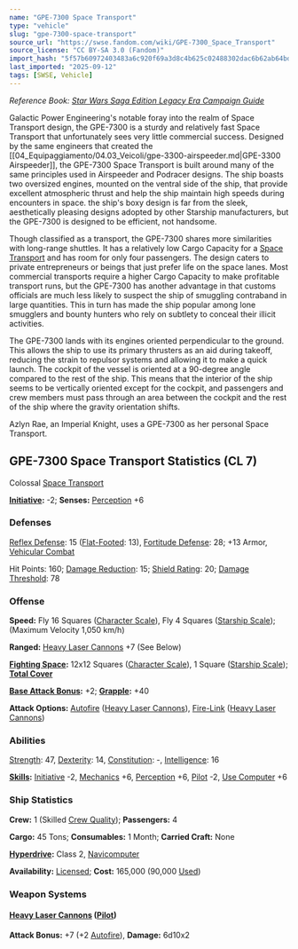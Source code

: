 ```yaml
---
name: "GPE-7300 Space Transport"
type: "vehicle"
slug: "gpe-7300-space-transport"
source_url: "https://swse.fandom.com/wiki/GPE-7300_Space_Transport"
source_license: "CC BY-SA 3.0 (Fandom)"
import_hash: "5f57b60972403483a6c920f69a3d8c4b625c02488302dac6b62ab64bd5a30f00"
last_imported: "2025-09-12"
tags: [SWSE, Vehicle]
---
```

*Reference Book: [Star Wars Saga Edition Legacy Era Campaign Guide](https://swse.fandom.com/wiki/Star_Wars_Saga_Edition_Legacy_Era_Campaign_Guide)*

Galactic Power Engineering's notable foray into the realm of Space Transport design, the GPE-7300 is a sturdy and relatively fast Space Transport that unfortunately sees very little commercial success. Designed by the same engineers that created the [[04_Equipaggiamento/04.03_Veicoli/gpe-3300-airspeeder.md|GPE-3300 Airspeeder]], the GPE-7300 Space Transport is built around many of the same principles used in Airspeeder and Podracer designs. The ship boasts two oversized engines, mounted on the ventral side of the ship, that provide excellent atmospheric thrust and help the ship maintain high speeds during encounters in space. the ship's boxy design is far from the sleek, aesthetically pleasing designs adopted by other Starship manufacturers, but the GPE-7300 is designed to be efficient, not handsome.

Though classified as a transport, the GPE-7300 shares more similarities with long-range shuttles. It has a relatively low Cargo Capacity for a [Space Transport](https://swse.fandom.com/wiki/Space_Transport) and has room for only four passengers. The design caters to private entrepreneurs or beings that just prefer life on the space lanes. Most commercial transports require a higher Cargo Capacity to make profitable transport runs, but the GPE-7300 has another advantage in that customs officials are much less likely to suspect the ship of smuggling contraband in large quantities. This in turn has made the ship popular among lone smugglers and bounty hunters who rely on subtlety to conceal their illicit activities.

The GPE-7300 lands with its engines oriented perpendicular to the ground. This allows the ship to use its primary thrusters as an aid during takeoff, reducing the strain to repulsor systems and allowing it to make a quick launch. The cockpit of the vessel is oriented at a 90-degree angle compared to the rest of the ship. This means that the interior of the ship seems to be vertically oriented except for the cockpit, and passengers and crew members must pass through an area between the cockpit and the rest of the ship where the gravity orientation shifts.

Azlyn Rae, an Imperial Knight, uses a GPE-7300 as her personal Space Transport.

## GPE-7300 Space Transport Statistics (CL 7)
Colossal [Space Transport](https://swse.fandom.com/wiki/Space_Transport)

**[Initiative](https://swse.fandom.com/wiki/Initiative):** -2; **Senses:** [Perception](https://swse.fandom.com/wiki/Perception) +6
### Defenses
[Reflex Defense](https://swse.fandom.com/wiki/Reflex_Defense_(Vehicles)): 15 ([Flat-Footed](https://swse.fandom.com/wiki/Flat-Footed): 13), [Fortitude Defense](https://swse.fandom.com/wiki/Fortitude_Defense_(Vehicles)): 28; +13 Armor, [Vehicular Combat](https://swse.fandom.com/wiki/Vehicular_Combat)

Hit Points: 160; [Damage Reduction](https://swse.fandom.com/wiki/Damage_Reduction): 15; [Shield Rating](https://swse.fandom.com/wiki/Shield_Rating): 20; [Damage Threshold](https://swse.fandom.com/wiki/Damage_Threshold_(Vehicles)): 78
### Offense
**Speed:** Fly 16 Squares ([Character Scale](https://swse.fandom.com/wiki/Character_Scale)), Fly 4 Squares ([Starship Scale](https://swse.fandom.com/wiki/Starship_Scale)); (Maximum Velocity 1,050 km/h)

**Ranged:** [Heavy Laser Cannons](https://swse.fandom.com/wiki/Heavy_Laser_Cannons) +7 (See Below)

**[Fighting Space](https://swse.fandom.com/wiki/Fighting_Space):** 12x12 Squares ([Character Scale](https://swse.fandom.com/wiki/Character_Scale)), 1 Square ([Starship Scale](https://swse.fandom.com/wiki/Starship_Scale)); **[Total Cover](https://swse.fandom.com/wiki/Total_Cover)**

**[Base Attack Bonus](https://swse.fandom.com/wiki/Base_Attack_Bonus):** +2; **[Grapple](https://swse.fandom.com/wiki/Grapple):** +40

**Attack Options:** [Autofire](https://swse.fandom.com/wiki/Autofire_(Vehicle_Combat)) ([Heavy Laser Cannons](https://swse.fandom.com/wiki/Heavy_Laser_Cannons)), [Fire-Link](https://swse.fandom.com/wiki/Fire-Link) ([Heavy Laser Cannons](https://swse.fandom.com/wiki/Heavy_Laser_Cannons))
### Abilities
[Strength](https://swse.fandom.com/wiki/Strength): 47, [Dexterity](https://swse.fandom.com/wiki/Dexterity): 14, [Constitution](https://swse.fandom.com/wiki/Constitution): -, [Intelligence](https://swse.fandom.com/wiki/Intelligence): 16

**[Skills](https://swse.fandom.com/wiki/Skills):** [Initiative](https://swse.fandom.com/wiki/Initiative) -2, [Mechanics](https://swse.fandom.com/wiki/Mechanics) +6, [Perception](https://swse.fandom.com/wiki/Perception) +6, [Pilot](https://swse.fandom.com/wiki/Pilot) -2, [Use Computer](https://swse.fandom.com/wiki/Use_Computer) +6
### Ship Statistics
**Crew:** 1 (Skilled [Crew Quality](https://swse.fandom.com/wiki/Crew_Quality)); **Passengers:** 4

**Cargo:** 45 Tons; **Consumables:** 1 Month; **Carried Craft:** None

**[Hyperdrive](https://swse.fandom.com/wiki/Hyperdrive):** Class 2, [Navicomputer](https://swse.fandom.com/wiki/Navicomputer)

**Availability:** [Licensed](https://swse.fandom.com/wiki/Licensed); **Cost:** 165,000 (90,000 [Used](https://swse.fandom.com/wiki/Used))
### Weapon Systems
#### **[Heavy Laser Cannons](https://swse.fandom.com/wiki/Heavy_Laser_Cannons) ([Pilot](https://swse.fandom.com/wiki/Pilot_(Vehicle_Combat)))**
**Attack Bonus:** +7 (+2 [Autofire](https://swse.fandom.com/wiki/Autofire_(Vehicle_Combat))), **Damage:** 6d10x2